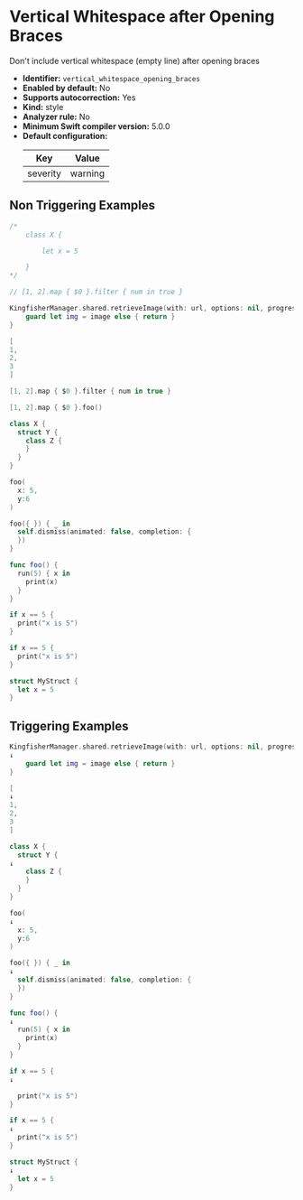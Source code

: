 # Vertical Whitespace after Opening Braces

Don't include vertical whitespace (empty line) after opening braces

* **Identifier:** `vertical_whitespace_opening_braces`
* **Enabled by default:** No
* **Supports autocorrection:** Yes
* **Kind:** style
* **Analyzer rule:** No
* **Minimum Swift compiler version:** 5.0.0
* **Default configuration:**
  <table>
  <thead>
  <tr><th>Key</th><th>Value</th></tr>
  </thead>
  <tbody>
  <tr>
  <td>
  severity
  </td>
  <td>
  warning
  </td>
  </tr>
  </tbody>
  </table>

## Non Triggering Examples

```swift
/*
    class X {

        let x = 5

    }
*/
```

```swift
// [1, 2].map { $0 }.filter { num in true }
```

```swift
KingfisherManager.shared.retrieveImage(with: url, options: nil, progressBlock: nil) { image, _, _, _ in
    guard let img = image else { return }
}
```

```swift
[
1,
2,
3
]
```

```swift
[1, 2].map { $0 }.filter { num in true }
```

```swift
[1, 2].map { $0 }.foo()
```

```swift
class X {
  struct Y {
    class Z {
    }
  }
}
```

```swift
foo(
  x: 5,
  y:6
)
```

```swift
foo({ }) { _ in
  self.dismiss(animated: false, completion: {
  })
}
```

```swift
func foo() {
  run(5) { x in
    print(x)
  }
}
```

```swift
if x == 5 {
  print("x is 5")
}
```

```swift
if x == 5 {
  print("x is 5")
}
```

```swift
struct MyStruct {
  let x = 5
}
```

## Triggering Examples

```swift
KingfisherManager.shared.retrieveImage(with: url, options: nil, progressBlock: nil) { image, _, _, _ in
↓
    guard let img = image else { return }
}
```

```swift
[
↓
1,
2,
3
]
```

```swift
class X {
  struct Y {
↓
    class Z {
    }
  }
}
```

```swift
foo(
↓
  x: 5,
  y:6
)
```

```swift
foo({ }) { _ in
↓
  self.dismiss(animated: false, completion: {
  })
}
```

```swift
func foo() {
↓
  run(5) { x in
    print(x)
  }
}
```

```swift
if x == 5 {
↓

  print("x is 5")
}
```

```swift
if x == 5 {
↓
  print("x is 5")
}
```

```swift
struct MyStruct {
↓
  let x = 5
}
```